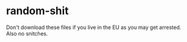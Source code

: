 # random-shit
Don't download these files if you live in the EU as you may get arrested. Also no snitches.
